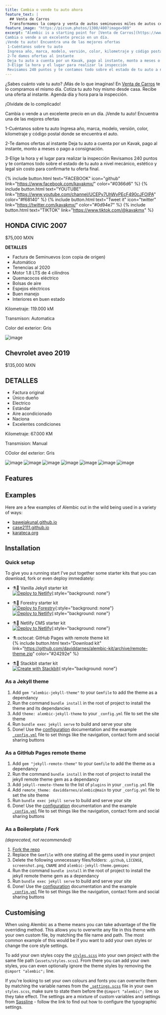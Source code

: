 ```yaml
---
title: Cambia o vende tu auto ahora
feature_text: |
  ## Venta de Carros
  Transformamos la compra y venta de autos seminuevos miles de autos certificados y garantizados
feature_image: "https://picsum.photos/1300/400?image=989"
excerpt: "Alembic is a starting point for [Venta de Carros](https://www.kavak.com/mx/blog/categorias/caracteristicas-de-autos) ¡Olvídate de lo complicado!
Cambia o vende a un excelente precio en un día.
¡Vende tu auto! Encuentra una de las mejores ofertas
 1-Cuéntanos sobre tu auto
 Ingresa año, marca, modelo, versión, color, kilometraje y código postal donde se encuentra el auto.
 2-Te damos ofertas al instante
 Deja tu auto a cuenta por un Kavak, pago al instante, monto a meses o pago a consignación.
 3-Elige la hora y el lugar para realizar la inspección
 Revisamos 240 puntos y te contamos todo sobre el estado de tu auto a nivel mecánico, estético y legal sin costo para confirmarte tu oferta final."
---
```


¿Sabes cuánto vale tu auto? ¡Más de lo que imaginas!
En [Venta de Carros](https://www.kavak.com/mx/blog/categorias/caracteristicas-de-autos) te lo compramos el mismo día. Cotiza tu auto hoy mismo desde casa. Recibe una oferta al instante. Agenda día y hora para la inspección. 

¡Olvídate de lo complicado!

Cambia o vende a un excelente precio en un día.
¡Vende tu auto! Encuentra una de las mejores ofertas

1-Cuéntanos sobre tu auto
 Ingresa año, marca, modelo, versión, color, kilometraje y código postal donde se encuentra el auto.
 
 2-Te damos ofertas al instante
 Deja tu auto a cuenta por un Kavak, pago al instante, monto a meses o pago a consignación.
 
 3-Elige la hora y el lugar para realizar la inspección
 Revisamos 240 puntos y te contamos todo sobre el estado de tu auto a nivel mecánico, estético y legal sin costo para confirmarte tu oferta final.

{% include button.html text="FACEBOOK" icon="github" link="https://www.facebook.com/kavakmx/" color="#0366d6" %} {% include button.html text="YOUTUBE" link="https://www.youtube.com/channel/UCEPy7UhWyPEcF490cJFOIPA" color="#f68140" %} {% include button.html text="Tweet it" icon="twitter" link="https://twitter.com/kavakmx/" color="#0d94e7" %} {% include button.html text="TIKTOK" link="https://www.tiktok.com/@kavakmx" %}

## HONDA CIVIC 2007
$75,000 MXN

**DETALLES**
- Factura de Seminuevos (con copia de origen) 
- Automático 
- Tenencias al 2020 
- Motor 1.8 LTS de 4 cilindros 
- Quemacocos eléctrico 
- Bolsas de aire 
- Espejos eléctricos 
- Buen manejo 
- Interiores en buen estado

Kilometraje: 119.000 kM

Transmison: Automatica

Color del exterior: Gris

![image](https://user-images.githubusercontent.com/127909090/234185203-f9c1e265-5a8e-4c8a-b64f-50d96fe6e7d1.png)

## Chevrolet aveo 2019
$135,000 MXN

## DETALLES
- Factura original
- Único dueño
- Electrico
- Estándar 
- Aire acondicionado
- Naciona
- Excelentes condiciones

Kilometraje: 67.000 KM

Transmision: Manual

COolor del exterior: Gris


![image](https://user-images.githubusercontent.com/127909090/234194115-be19f14a-6646-404a-a0fd-736e349a7670.png)
![image](https://user-images.githubusercontent.com/127909090/234407339-351e62b2-ba6c-4769-90de-5b433e17e172.png)
![image](https://user-images.githubusercontent.com/127909090/234407373-f3fcb95a-7142-4fa6-9ea7-a0e1dbf57efb.png)
![image](https://user-images.githubusercontent.com/127909090/234407431-4d47be45-a0c2-449a-ae11-44551eb30ae4.png)
![image](https://user-images.githubusercontent.com/127909090/234407469-4d31f9fe-8f19-4086-b3e7-5585afa97621.png)
![image](https://user-images.githubusercontent.com/127909090/234407502-3c94132b-8572-4523-9e97-9541dbdf65dd.png)
![image](https://user-images.githubusercontent.com/127909090/234407525-825601d3-b412-415e-947b-187eced7e226.png)


## Features
## Examples

Here are a few examples of Alembic out in the wild being used in a variety of ways:

- [bawejakunal.github.io](https://bawejakunal.github.io/)
- [case2111.github.io](https://case2111.github.io/)
- [karateca.org](https://www.karateca.org/)

## Installation

### Quick setup

To give you a running start I've put together some starter kits that you can download, fork or even deploy immediately:

- ⚗️🍨 Vanilla Jekyll starter kit  
  [![Deploy to Netlify](https://www.netlify.com/img/deploy/button.svg)](https://app.netlify.com/start/deploy?repository=https://github.com/daviddarnes/alembic-kit){:style="background: none"}
- ⚗️🌲 Forestry starter kit  
  [![Deploy to Forestry](https://assets.forestry.io/import-to-forestry.svg)](https://app.forestry.io/quick-start?repo=daviddarnes/alembic-forestry-kit&engine=jekyll){:style="background: none"}  
  [![Deploy to Netlify](https://www.netlify.com/img/deploy/button.svg)](https://app.netlify.com/start/deploy?repository=https://github.com/daviddarnes/alembic-forestry-kit){:style="background: none"}
- ⚗️💠 Netlify CMS starter kit  
  [![Deploy to Netlify](https://www.netlify.com/img/deploy/button.svg)](https://app.netlify.com/start/deploy?repository=https://github.com/daviddarnes/alembic-netlifycms-kit&stack=cms){:style="background: none"}

- ⚗️:octocat: GitHub Pages with remote theme kit  
  {% include button.html text="Download kit" link="https://github.com/daviddarnes/alembic-kit/archive/remote-theme.zip" color="#24292e" %}
- ⚗️🚀 Stackbit starter kit  
  [![Create with Stackbit](https://assets.stackbit.com/badge/create-with-stackbit.svg)](https://app.stackbit.com/create?theme=https://github.com/daviddarnes/alembic-stackbit-kit){:style="background: none"}

### As a Jekyll theme

1. Add `gem "alembic-jekyll-theme"` to your `Gemfile` to add the theme as a dependancy
2. Run the command `bundle install` in the root of project to install the theme and its dependancies
3. Add `theme: alembic-jekyll-theme` to your `_config.yml` file to set the site theme
4. Run `bundle exec jekyll serve` to build and serve your site
5. Done! Use the [configuration](#configuration) documentation and the example [`_config.yml`](https://github.com/daviddarnes/alembic/blob/master/_config.yml) file to set things like the navigation, contact form and social sharing buttons

### As a GitHub Pages remote theme

1. Add `gem "jekyll-remote-theme"` to your `Gemfile` to add the theme as a dependancy
2. Run the command `bundle install` in the root of project to install the jekyll remote theme gem as a dependancy
3. Add `jekyll-remote-theme` to the list of `plugins` in your `_config.yml` file
4. Add `remote_theme: daviddarnes/alembic@main` to your `_config.yml` file to set the site theme
5. Run `bundle exec jekyll serve` to build and serve your site
6. Done! Use the [configuration](#configuration) documentation and the example [`_config.yml`](https://github.com/daviddarnes/alembic/blob/master/_config.yml) file to set things like the navigation, contact form and social sharing buttons

### As a Boilerplate / Fork

_(deprecated, not recommended)_

1. [Fork the repo](https://github.com/daviddarnes/alembic#fork-destination-box)
2. Replace the `Gemfile` with one stating all the gems used in your project
3. Delete the following unnecessary files/folders: `.github`, `LICENSE`, `screenshot.png`, `CNAME` and `alembic-jekyll-theme.gemspec`
4. Run the command `bundle install` in the root of project to install the jekyll remote theme gem as a dependancy
5. Run `bundle exec jekyll serve` to build and serve your site
6. Done! Use the [configuration](#configuration) documentation and the example [`_config.yml`](https://github.com/daviddarnes/alembic/blob/master/_config.yml) file to set things like the navigation, contact form and social sharing buttons

## Customising

When using Alembic as a theme means you can take advantage of the file overriding method. This allows you to overwrite any file in this theme with your own custom file, by matching the file name and path. The most common example of this would be if you want to add your own styles or change the core style settings.

To add your own styles copy the [`styles.scss`](https://github.com/daviddarnes/alembic/blob/master/assets/styles.scss) into your own project with the same file path (`assets/styles.scss`). From there you can add your own styles, you can even optionally ignore the theme styles by removing the `@import "alembic";` line.

If you're looking to set your own colours and fonts you can overwrite them by matching the variable names from the [`_settings.scss`](https://github.com/daviddarnes/alembic/blob/master/_sass/_settings.scss) file in your own `styles.scss`, make sure to state them before the `@import "alembic";` line so they take effect. The settings are a mixture of custom variables and settings from [Sassline](https://medium.com/@jakegiltsoff/sassline-v2-0-e424b2881e7e) - follow the link to find out how to configure the typographic settings.
